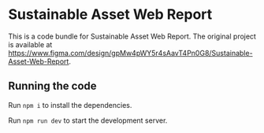
  # Sustainable Asset Web Report

  This is a code bundle for Sustainable Asset Web Report. The original project is available at https://www.figma.com/design/gpMw4pWY5r4sAavT4Pn0G8/Sustainable-Asset-Web-Report.

  ## Running the code

  Run `npm i` to install the dependencies.

  Run `npm run dev` to start the development server.
  